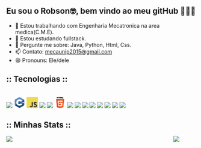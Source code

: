 ## Eu sou o Robson🤓, bem vindo ao meu gitHub 👋👋👋
- 🔭 Estou trabalhando com Engenharia Mecatronica na area medica(C.M.E).
- 🌱 Estou estudando fullstack.
- 💬 Pergunte me sobre: Java, Python, Html, Css.
- 📫 Contato: mecaunip2015@gmail.com
- 😄 Pronouns: Ele/dele

## :: Tecnologias ::
<div aling-items="center "style="display: inline_block"><br>
<code><img height="30" src="https://avatars0.githubusercontent.com/u/1525981?s=200&v=4"></code>
<code><img height="30" src="https://raw.githubusercontent.com/github/explore/80688e429a7d4ef2fca1e82350fe8e3517d3494d/topics/cpp/cpp.png"></code>
<code><img height="30" src="https://raw.githubusercontent.com/github/explore/80688e429a7d4ef2fca1e82350fe8e3517d3494d/topics/javascript/javascript.png"></code>
<code><img height="30" src="https://avatars3.githubusercontent.com/u/9950313?s=200&v=4"></code>
<code><img height="30" src="https://avatars1.githubusercontent.com/u/45120?s=200&v=4"></code>
<code><img height="30" src="https://raw.githubusercontent.com/github/explore/80688e429a7d4ef2fca1e82350fe8e3517d3494d/topics/html/html.png"></code>
<code><img height="30" src="https://avatars1.githubusercontent.com/u/1517864?s=200&v=4"></code>
<code><img height="30" src="https://avatars1.githubusercontent.com/u/2918581?s=200&v=4"></code>
<code><img height="30" src="https://avatars3.githubusercontent.com/u/18133?s=200&v=4"></code>
<code><img height="30" src="https://avatars1.githubusercontent.com/u/5009934?s=200&v=4"></code>
<code><img height="30" src="https://avatars0.githubusercontent.com/u/365630?s=88&v=4"></code>
<code><img height="30" src="https://avatars.githubusercontent.com/u/15658638"></code>
<code><img height="30" src="https://avatars.githubusercontent.com/u/34455048"></code>
<code><img height="30" src="https://avatars2.githubusercontent.com/u/1728152?s=200&v=4"></code>  
</div>

## :: Minhas Stats ::
<p justify-content="space-between" align="center">
  <img align="left"src="https://github-readme-stats.vercel.app/api?username=EngNex&show_icons=true&theme=dark" width="400">
  <img src="https://github-readme-streak-stats.herokuapp.com?user=EngNex&theme=dark&hide_border=true" width="400">
 </p>




